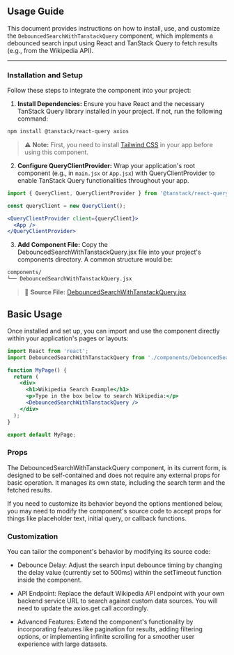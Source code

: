 ## Usage Guide

This document provides instructions on how to install, use, and customize the `DebouncedSearchWithTanstackQuery` component, which implements a debounced search input using React and TanStack Query to fetch results (e.g., from the Wikipedia API).

---

### Installation and Setup

Follow these steps to integrate the component into your project:

1. **Install Dependencies:** Ensure you have React and the necessary TanStack Query library installed in your project. If not, run the following command:
```bash
npm install @tanstack/react-query axios
```

> ⚠️ **Note:** First, you need to install [Tailwind CSS](https://tailwindcss.com/docs/installation) in your app before using this component.


2. **Configure QueryClientProvider:** Wrap your application's root component (e.g., in `main.jsx` or `App.jsx`) with QueryClientProvider to enable TanStack Query functionalities throughout your app.

```jsx
import { QueryClient, QueryClientProvider } from '@tanstack/react-query';

const queryClient = new QueryClient();

<QueryClientProvider client={queryClient}>
  <App />
</QueryClientProvider>

```

3. **Add Component File:** Copy the DebouncedSearchWithTanstackQuery.jsx file into your project's components directory. A common structure would be:

```bash
components/
└── DebouncedSearchWithTanstackQuery.jsx
```

> 🔗 **Source File:** [DebouncedSearchWithTanstackQuery.jsx](https://github.com/zainali954/react-ui-components/tree/main/src/UI/Debounced%20Search%20with%20Tanstack%20Query/Index.jsx)


## Basic Usage
Once installed and set up, you can import and use the component directly within your application's pages or layouts:

```jsx
import React from 'react';
import DebouncedSearchWithTanstackQuery from './components/DebouncedSearchWithTanstackQuery'; // Adjust the path if necessary

function MyPage() {
  return (
    <div>
      <h1>Wikipedia Search Example</h1>
      <p>Type in the box below to search Wikipedia:</p>
      <DebouncedSearchWithTanstackQuery />
    </div>
  );
}

export default MyPage;
```

### Props

The DebouncedSearchWithTanstackQuery component, in its current form, is designed to be self-contained and does not require any external props for basic operation. It manages its own state, including the search term and the fetched results.

If you need to customize its behavior beyond the options mentioned below, you may need to modify the component's source code to accept props for things like placeholder text, initial query, or callback functions.

### Customization

You can tailor the component's behavior by modifying its source code:

- Debounce Delay: Adjust the search input debounce timing by changing the delay value (currently set to 500ms) within the setTimeout function inside the component.

- API Endpoint: Replace the default Wikipedia API endpoint with your own backend service URL to search against custom data sources. You will need to update the axios.get call accordingly.

- Advanced Features: Extend the component's functionality by incorporating features like pagination for results, adding filtering options, or implementing infinite scrolling for a smoother user experience with large datasets.


